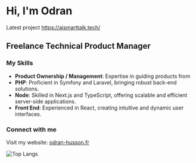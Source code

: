 # Hi, I'm Odran

Latest project https://aismarttalk.tech/ 

## Freelance Technical Product Manager

### My Skills

- **Product Ownership / Management**: Expertise in guiding products from 
- **PHP**: Proficient in Symfony and Laravel, bringing robust back-end 
solutions.
- **Node**: Skilled in Next.js and TypeScript, offering scalable and 
efficient server-side applications.
- **Front End**: Experienced in React, creating intuitive and dynamic user 
interfaces.

### Connect with me

Visit my website: [odran-husson.fr](https://odran-husson.fr)


![Top Langs](https://github-readme-stats.vercel.app/api/top-langs/?username=OdranHUSSON&layout=compact&langs_count=10)

